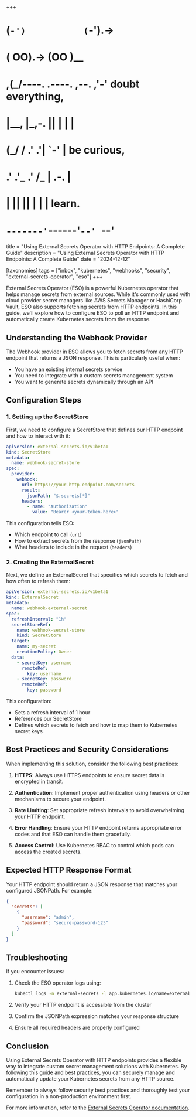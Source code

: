 +++
#   (`-')           (`-').->
#   ( OO).->        (OO )__
# ,(_/----. .----. ,--. ,'-' doubt everything,
# |__,    |\_,-.  ||  | |  |
#  (_/   /    .' .'|  `-'  | be curious,
#  .'  .'_  .'  /_ |  .-.  |
# |       ||      ||  | |  | learn.
# `-------'`------'`--' `--'

title = "Using External Secrets Operator with HTTP Endpoints: A Complete Guide"
description = "Using External Secrets Operator with HTTP Endpoints: A Complete Guide"
date = "2024-12-12"

[taxonomies]
tags = ["inbox", "kubernetes", "webhooks", "security", "external-secrets-operator", "eso"]
+++

External Secrets Operator (ESO) is a powerful Kubernetes operator that helps manage secrets from external sources. While it's commonly used with cloud provider secret managers like AWS Secrets Manager or HashiCorp Vault, ESO also supports fetching secrets from HTTP endpoints. In this guide, we'll explore how to configure ESO to poll an HTTP endpoint and automatically create Kubernetes secrets from the response.

## Understanding the Webhook Provider

The Webhook provider in ESO allows you to fetch secrets from any HTTP endpoint that returns a JSON response. This is particularly useful when:
- You have an existing internal secrets service
- You need to integrate with a custom secrets management system
- You want to generate secrets dynamically through an API

## Configuration Steps

### 1. Setting up the SecretStore

First, we need to configure a SecretStore that defines our HTTP endpoint and how to interact with it:

```yaml
apiVersion: external-secrets.io/v1beta1
kind: SecretStore
metadata:
  name: webhook-secret-store
spec:
  provider:
    webhook:
      url: https://your-http-endpoint.com/secrets
      result:
        jsonPath: "$.secrets[*]"
      headers:
        - name: "Authorization"
          value: "Bearer <your-token-here>"
```

This configuration tells ESO:
- Which endpoint to call (`url`)
- How to extract secrets from the response (`jsonPath`)
- What headers to include in the request (`headers`)

### 2. Creating the ExternalSecret

Next, we define an ExternalSecret that specifies which secrets to fetch and how often to refresh them:

```yaml
apiVersion: external-secrets.io/v1beta1
kind: ExternalSecret
metadata:
  name: webhook-external-secret
spec:
  refreshInterval: "1h"
  secretStoreRef:
    name: webhook-secret-store
    kind: SecretStore
  target:
    name: my-secret
    creationPolicy: Owner
  data:
    - secretKey: username
      remoteRef:
        key: username
    - secretKey: password
      remoteRef:
        key: password
```

This configuration:
- Sets a refresh interval of 1 hour
- References our SecretStore
- Defines which secrets to fetch and how to map them to Kubernetes secret keys

## Best Practices and Security Considerations

When implementing this solution, consider the following best practices:

1. **HTTPS**: Always use HTTPS endpoints to ensure secret data is encrypted in transit.

2. **Authentication**: Implement proper authentication using headers or other mechanisms to secure your endpoint.

3. **Rate Limiting**: Set appropriate refresh intervals to avoid overwhelming your HTTP endpoint.

4. **Error Handling**: Ensure your HTTP endpoint returns appropriate error codes and that ESO can handle them gracefully.

5. **Access Control**: Use Kubernetes RBAC to control which pods can access the created secrets.

## Expected HTTP Response Format

Your HTTP endpoint should return a JSON response that matches your configured JSONPath. For example:

```json
{
  "secrets": [
    {
      "username": "admin",
      "password": "secure-password-123"
    }
  ]
}
```

## Troubleshooting

If you encounter issues:

1. Check the ESO operator logs using:
   ```bash
   kubectl logs -n external-secrets -l app.kubernetes.io/name=external-secrets
   ```

2. Verify your HTTP endpoint is accessible from the cluster

3. Confirm the JSONPath expression matches your response structure

4. Ensure all required headers are properly configured

## Conclusion

Using External Secrets Operator with HTTP endpoints provides a flexible way to integrate custom secret management solutions with Kubernetes. By following this guide and best practices, you can securely manage and automatically update your Kubernetes secrets from any HTTP source.

Remember to always follow security best practices and thoroughly test your configuration in a non-production environment first.

For more information, refer to the [External Secrets Operator documentation](https://external-secrets.io/latest/).
